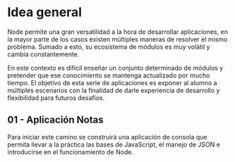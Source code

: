 # Idea general

Node permite una gran versatilidad a la hora de desarrollar aplicaciones, en la mayor parte de los casos existen múltiples maneras de resolver el mismo problema. Sumado a esto, su ecosistema de módulos es muy volátil y cambia constantemente.

En este contexto es difícil enseñar un conjunto determinado de módulos y pretender que ese conocimiento se mantenga actualizado por mucho tiempo. El objetivo de esta serie de aplicaciones es exponer al alumno a múltiples escenarios con la finalidad de darle experiencia de desarrollo y flexibilidad para futuros desafíos.

## 01 - Aplicación Notas

Para iniciar este camino se construirá una aplicación de consola que permita llevar a la práctica las bases de JavaScript, el manejo de JSON e introducirse en el funcionamiento de Node.
